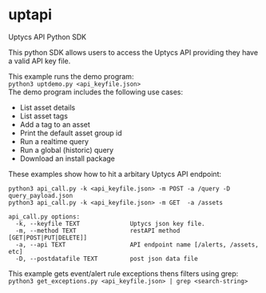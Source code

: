 # uptapi
Uptycs API Python SDK

This python SDK allows users to access the Uptycs API providing they have a valid API key file. 

This example runs the demo program:  
`python3 uptdemo.py <api_keyfile.json>`  
The demo program includes the following use cases:
 - List asset details
 - List asset tags
 - Add a tag to an asset
 - Print the default asset group id
 - Run a realtime query
 - Run a global (historic) query
 - Download an install package
  
These examples show how to hit a arbitary Uptycs API endpoint: 
```
python3 api_call.py -k <api_keyfile.json> -m POST -a /query -D query_payload.json
python3 api_call.py -k <api_keyfile.json> -m GET  -a /assets 
 
api_call.py options:
  -k, --keyfile TEXT              Uptycs json key file.
  -m, --method TEXT               restAPI method [GET|POST|PUT|DELETE]]
  -a, --api TEXT                  API endpoint name [/alerts, /assets, etc]
  -D, --postdatafile TEXT         post json data file
```
  
This example gets event/alert rule exceptions thens filters using grep:  
`python3 get_exceptions.py <api_keyfile.json> | grep <search-string>`
